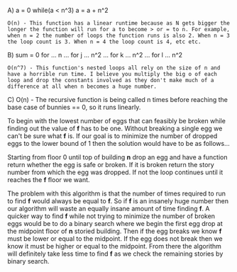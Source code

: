 A) 
    a = 0
    while(a < n^3)
        a = a + n^2

    O(n) - This function has a linear runtime because as N gets bigger the longer the function will run for a to become > or = to n. For example, when n = 2 the number of loops the function runs is also 2. When n = 3 the loop count is 3. When n = 4 the loop count is 4, etc etc. 

B) sum =  0
    for ... n
    ...
    for j ... n^2
    ...
    for k ... n^2
    ...
    for l ... n^2

    O(n^7) - This function's nested loops all rely on the size of n and have a horrible run time. I believe you multiply the big o of each loop and drop the constants involved as they don't make much of a difference at all when n becomes a huge number. 


C) O(n) - The recursive function is being called n times before reaching the base case of bunnies == 0, so it runs linearly.


To begin with the lowest number of eggs that can feasibly be broken while finding out the value of __f__ has to be one. Without breaking a single egg we can't be sure what __f__ is. If our goal is to minimize the number of dropped eggs to the lower bound of 1 then the solution would have to be as follows...

Starting from floor 0 until top of building __n__ drop an egg and have a function return whether the egg is safe or broken. If it is broken return the story number from which the egg was dropped. If not the loop continues until it reaches the __f__ floor we want.

The problem with this algorithm is that the number of times required to run to find __f__ would always be equal to __f__. So if __f__ is an insanely huge number then our algorithm will waste an equally insane amount of time finding __f__. A quicker way to find __f__ while not trying to minimize the number of broken eggs would be to do a binary search where we begin the first egg drop at the midpoint floor of __n__ storied building. Then if the egg breaks we know __f__ must be lower or equal to the midpoint. If the egg does not break then we know it must be higher or equal to the midpoint. From there the algorithm will definitely take less time to find __f__ as we check the remaining stories by binary search.

